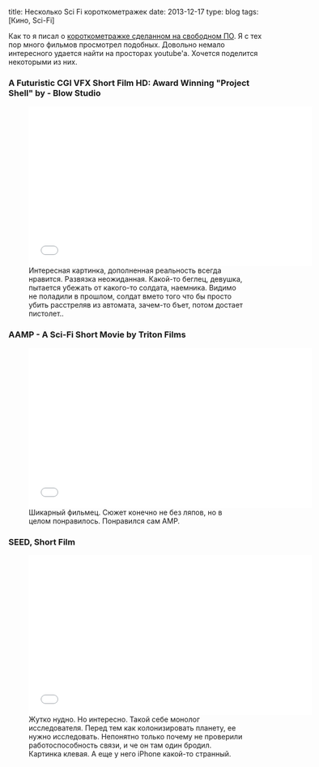 title: Несколько Sci Fi короткометражек
date: 2013-12-17
type: blog
tags: [Кино, Sci-Fi]

Как то я писал о [короткометражке сделанном на свободном ПО](/blog/free-soft-make-movie/). Я с тех пор много фильмов просмотрел подобных. Довольно немало интересного удается найти на просторах youtube'а. Хочется поделится некоторыми из них.


### A Futuristic CGI VFX Short Film HD: Award Winning "Project Shell" by - Blow Studio

<figure>
    <div class="if"><iframe width="560" height="315" src="//www.youtube.com/embed/rWHQm1KvLhw" frameborder="0" allowfullscreen></iframe></div>
    <figcaption>Интересная картинка, дополненная реальность всегда нравится. Развязка неожиданная. Какой-то беглец, девушка, пытается убежать от какого-то солдата, наемника. Видимо не поладили в прошлом, солдат вмето того что бы просто убить расстреляв из автомата, зачем-то бъет, потом достает пистолет..</figcaption>
</figure>

### AAMP - A Sci-Fi Short Movie by Triton Films

<figure>
    <div class="if"><iframe width="560" height="315" src="//www.youtube.com/embed/QKfLOBfRbaU" frameborder="0" allowfullscreen></iframe></div>
    <figcaption>Шикарный фильмец. Сюжет конечно не без ляпов, но  в целом понравилось. Понравился сам AMP.</figcaption>
</figure>

### SEED, Short Film

<figure>
    <div class="if"><iframe width="560" height="315" src="//www.youtube.com/embed/VbDZmbx474k" frameborder="0" allowfullscreen></iframe></div>
    <figcaption>Жутко нудно. Но интересно. Такой себе монолог исследователя. Перед тем как колонизировать планету, ее нужно исследовать. Непонятно только почему не проверили работоспособность связи, и че он там один бродил. Картинка клевая. А еще у него iPhone какой-то странный.</figcaption>
</figure>




